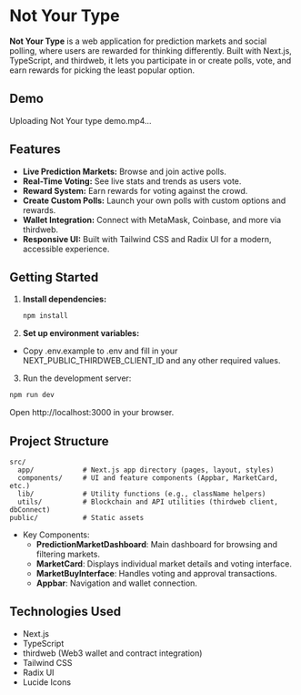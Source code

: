 # Not Your Type

**Not Your Type** is a web application for prediction markets and social polling, where users are rewarded for thinking differently. Built with Next.js, TypeScript, and thirdweb, it lets you participate in or create polls, vote, and earn rewards for picking the least popular option.
## Demo 


Uploading Not Your type demo.mp4…



## Features

- **Live Prediction Markets:** Browse and join active polls.
- **Real-Time Voting:** See live stats and trends as users vote.
- **Reward System:** Earn rewards for voting against the crowd.
- **Create Custom Polls:** Launch your own polls with custom options and rewards.
- **Wallet Integration:** Connect with MetaMask, Coinbase, and more via thirdweb.
- **Responsive UI:** Built with Tailwind CSS and Radix UI for a modern, accessible experience.

## Getting Started

1. **Install dependencies:**
   ```sh
   npm install
   ```
2. **Set up environment variables:**

- Copy .env.example to .env and fill in your NEXT_PUBLIC_THIRDWEB_CLIENT_ID and any other required values.

3. Run the development server:

```bash
npm run dev
```

Open http://localhost:3000 in your browser.

## Project Structure

```
src/
  app/            # Next.js app directory (pages, layout, styles)
  components/     # UI and feature components (Appbar, MarketCard, etc.)
  lib/            # Utility functions (e.g., className helpers)
  utils/          # Blockchain and API utilities (thirdweb client, dbConnect)
public/           # Static assets
```

- Key Components:
  - **PredictionMarketDashboard**: Main dashboard for browsing and filtering markets.
  - **MarketCard**: Displays individual market details and voting interface.
  - **MarketBuyInterface**: Handles voting and approval transactions.
  - **Appbar**: Navigation and wallet connection.

## Technologies Used

- Next.js
- TypeScript
- thirdweb (Web3 wallet and contract integration)
- Tailwind CSS
- Radix UI
- Lucide Icons

